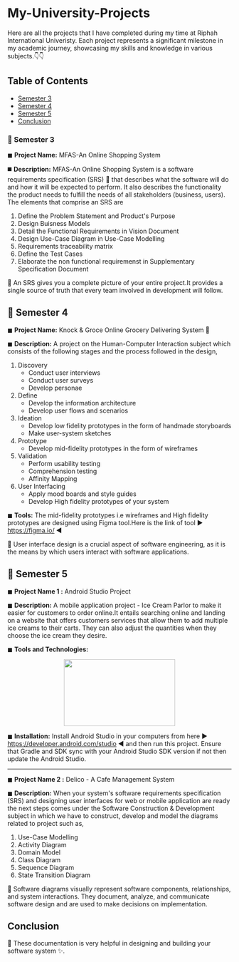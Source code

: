# My-University-Projects

Here are all the projects that I have completed during my time at Riphah International Univeristy. Each project represents a significant milestone in my academic journey, showcasing my skills and knowledge in various subjects.👇👇

## Table of Contents

- [Semester 3](#semester-3)
- [Semester 4](#semester-4)
- [Semester 5](#semester-5)
- [Conclusion](#conclusion)

<a name="semester-3"></a>
### 🌟 Semester 3 

◼ **Project Name:** MFAS-An Online Shopping System

◼️ **Description:** MFAS-An Online Shopping System is a software requirements specification (SRS) 📜 that describes what the software will do and how it will be expected to perform. It also describes the functionality the product needs to fulfill the needs of all stakeholders (business, users).
The elements that comprise an SRS are
    
1. Define the Problem Statement and Product's Purpose
2. Design Buisness Models
3. Detail the Functional Requirements in Vision Document
4. Design Use-Case Diagram in Use-Case Modelling
5. Requirements traceability matrix
6. Define the Test Cases
7. Elaborate the non functional requiremenst in Supplementary Specification Document

🚀 An SRS gives you a complete picture of your entire project.It provides a single source of truth that every team involved in development will follow.

<a name="semester-4"></a>
## 🌟 Semester 4

◼ **Project Name:** Knock & Groce Online Grocery Delivering System 🚛

◼ **Description:** A project on the Human-Computer Interaction subject which consists of the following stages and the process followed in the design,

1.	Discovery
	* Conduct user interviews
	* Conduct user surveys
	* Develop personae 
2.	Define
	* Develop the information architecture
 	* Develop user flows and scenarios
3.	Ideation
	* Develop low fidelity prototypes in the form of handmade storyboards
	* Make user-system sketches
4.	Prototype 
	* Develop mid-fidelity prototypes in the form of wireframes 
5.	Validation
  	* Perform usability testing 
 	* Comprehension testing
	* Affinity Mapping
6.	User Interfacing
	* Apply mood boards and style guides
  	* Develop High fidelity prototypes of your system

◼ **Tools:** The mid-fidelity prototypes i.e wireframes and High fidelity prototypes are designed using Figma tool.Here is the link of tool ▶️ https://figma.io/ ◀️

🚀 User interface design is a crucial aspect of software engineering, as it is the means by which users interact with software applications.

<a name="semester-5"></a>
## 🌟 Semester 5

◼  **Project Name 1 :** Android Studio Project

◼ **Description:**  A mobile application project - Ice Cream Parlor to make it easier for customers to order online.It entails searching online and landing on a website that offers customers services that allow them to add multiple ice creams to their carts. They can also adjust the quantities when they choose the ice cream they desire.

◼ **Tools and Technologies:** 

<p align="center">
  <img width="250" height="150" src="https://github.com/Mariam262/My-University-Projects/assets/111905121/147c3237-ef2c-4de4-97f5-78034e0ab664">
</p>

◼ **Installation:** Install Android Studio in your computers from here ▶️ https://developer.android.com/studio ◀️ and then run this project. Ensure that Gradle and SDK sync with your Android Studio SDK version if not then update the Android Studio.


-------------------------------------------------------------------------------

◼  **Project Name 2 :** Delico - A Cafe Management System

◼ **Description:**  When your system's software requirements specification (SRS) and designing user interfaces for web or mobile application are ready the next steps comes  under the Software Construction & Development subject in which we have to construct, develop and model the diagrams related to project such as,

1. Use-Case Modelling
2. Activity Diagram
3. Domain Model
4. Class Diagram
5. Sequence Diagram
6. State Transition Diagram

 🚀 Software diagrams visually represent software components, relationships, and system interactions. They document, analyze, and communicate software design and are used to make decisions on implementation.

<a name="conclusion"></a>
## Conclusion
📝 These documentation is very helpful in designing and building your software system ✨.


